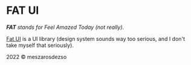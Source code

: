 # FAT UI

_**FAT** stands for Feel Amazed Today (not really)._

[Fat UI](https://fat-ui.vercel.app) is a UI library (design system sounds way too serious, and I don't take myself that seriously).

2022 © meszarosdezso
